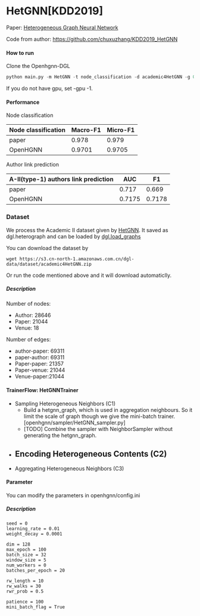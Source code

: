 # HetGNN[KDD2019]

Paper: [Heterogeneous Graph Neural Network](https://dl.acm.org/doi/abs/10.1145/3292500.3330961)

Code from author: https://github.com/chuxuzhang/KDD2019_HetGNN

#### How to run

Clone the Openhgnn-DGL

```python
python main.py -m HetGNN -t node_classification -d academic4HetGNN -g 0
```

If you do not have gpu, set -gpu -1.

#### Performance

Node classification 

| Node classification | Macro-F1 | Micro-F1 |
| ------------------- | -------- | -------- |
| paper               | 0.978    | 0.979    |
| OpenHGNN            | 0.9701   | 0.9705   |

Author link prediction

| A-II(type-1) authors link prediction | AUC    | F1     |
| ------------------------------------ | ------ | ------ |
| paper                                | 0.717  | 0.669  |
| OpenHGNN                             | 0.7175 | 0.7178 |

### Dataset

We process the Academic II dataset given by [HetGNN](https://github.com/chuxuzhang/KDD2019_HetGNN/tree/master/data/academic). It saved as dgl.heterograph and can be loaded by [dgl.load_graphs](https://docs.dgl.ai/en/latest/generated/dgl.load_graphs.html)

You can download the dataset by

```
wget https://s3.cn-north-1.amazonaws.com.cn/dgl-data/dataset/academic4HetGNN.zip
```

Or run the code mentioned above and it will download automaticlly.

##### Description

Number of nodes:

- Author: 28646
- Paper: 21044
- Venue: 18

Number of edges:

- author-paper: 69311
- paper-author: 69311
- Paper-paper: 21357
- Paper-venue: 21044
- Venue-paper:21044

#### TrainerFlow: HetGNNTrainer

- Sampling Heterogeneous Neighbors (C1)
  - Build a hetgnn_graph, which is used in aggregation neighbours. So it limit the scale of graph though we give the mini-batch trainer. [openhgnn/sampler/HetGNN_sampler.py]
  - [TODO] Combine the sampler with NeighborSampler without generating the hetgnn_graph.
- Encoding Heterogeneous Contents (C2)
  - 
- Aggregating Heterogeneous Neighbors (C3)

#### Parameter

You can modify the parameters in openhgnn/config.ini

##### Description

```
seed = 0
learning_rate = 0.01
weight_decay = 0.0001

dim = 128
max_epoch = 100
batch_size = 32
window_size = 5
num_workers = 0
batches_per_epoch = 20

rw_length = 10
rw_walks = 30
rwr_prob = 0.5

patience = 100
mini_batch_flag = True
```

